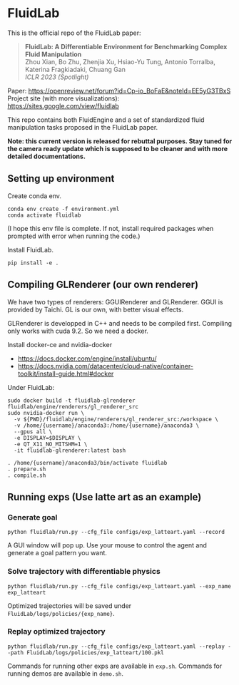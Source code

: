 
# FluidLab

This is the official repo of the FluidLab paper:

> **FluidLab: A Differentiable Environment for Benchmarking Complex Fluid Manipulation**  
> Zhou Xian, Bo Zhu, Zhenjia Xu, Hsiao-Yu Tung, Antonio Torralba, Katerina Fragkiadaki, Chuang Gan  
> *ICLR 2023 (Spotlight)*

Paper: https://openreview.net/forum?id=Cp-io_BoFaE&noteId=EE5yG3TBxS  
Project site (with more visualizations): https://sites.google.com/view/fluidlab

This repo contains both FluidEngine and a set of standardized fluid manipulation tasks proposed in the FluidLab paper.

**Note: this current version is released for rebuttal purposes. Stay tuned for the camera ready update which is supposed to be cleaner and with more detailed documentations.**


## Setting up environment
Create conda env.
```
conda env create -f environment.yml
conda activate fluidlab
```
(I hope this env file is complete. If not, install required packages when prompted with error when running the code.)

Install FluidLab.
```
pip install -e .
```


## Compiling GLRenderer (our own renderer)
We have two types of renderers: GGUIRenderer and GLRenderer. GGUI is provided by Taichi. GL is our own, with better visual effects.

GLRenderer is developped in C++ and needs to be compiled first.
Compiling only works with cuda 9.2. So we need a docker.

Install docker-ce and nvidia-docker
- https://docs.docker.com/engine/install/ubuntu/
- https://docs.nvidia.com/datacenter/cloud-native/container-toolkit/install-guide.html#docker


Under FluidLab:
```
sudo docker build -t fluidlab-glrenderer fluidlab/engine/renderers/gl_renderer_src
sudo nvidia-docker run \
  -v ${PWD}/fluidlab/engine/renderers/gl_renderer_src:/workspace \
  -v /home/{username}/anaconda3:/home/{username}/anaconda3 \
  --gpus all \
  -e DISPLAY=$DISPLAY \
  -e QT_X11_NO_MITSHM=1 \
  -it fluidlab-glrenderer:latest bash

. /home/{username}/anaconda3/bin/activate fluidlab
. prepare.sh
. compile.sh
```

## Running exps (Use latte art as an example)
### Generate goal
```
python fluidlab/run.py --cfg_file configs/exp_latteart.yaml --record
```
A GUI window will pop up. Use your mouse to control the agent and generate a goal pattern you want.

### Solve trajectory with differentiable physics
```
python fluidlab/run.py --cfg_file configs/exp_latteart.yaml --exp_name exp_latteart
```
Optimized trajectories will be saved under ```FluidLab/logs/policies/{exp_name}```.

### Replay optimized trajectory
```
python fluidlab/run.py --cfg_file configs/exp_latteart.yaml --replay --path FluidLab/logs/policies/exp_latteart/100.pkl
```

Commands for running other exps are available in ```exp.sh```.
Commands for running demos are available in ```demo.sh```.

